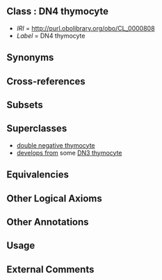 
## Class : DN4 thymocyte

 * *IRI* = http://purl.obolibrary.org/obo/CL_0000808
 * *Label* = DN4 thymocyte

## Synonyms


## Cross-references


## Subsets


## Superclasses

 * [double negative thymocyte](../../CL/89/CL_0002489.md)
 * [develops from](../../RO/02/RO_0002202.md) some [DN3 thymocyte](../../CL/07/CL_0000807.md)

## Equivalencies


## Other Logical Axioms


## Other Annotations


## Usage


## External Comments

